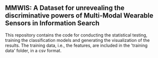 ## MMWIS: A Dataset for unrevealing the discriminative powers of Multi-Modal Wearable Sensors in Information Search

This repository contains the code for conducting the statistical testing, training the classification models and generating the visualization of the results. The training data, i.e., the features, are included in the 'training data' folder, in a csv format. 
